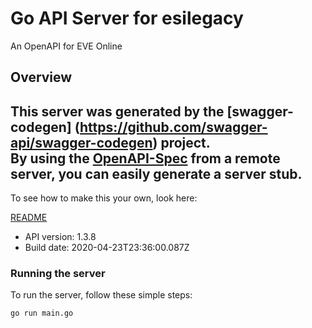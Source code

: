 # Go API Server for esilegacy

An OpenAPI for EVE Online

## Overview
This server was generated by the [swagger-codegen]
(https://github.com/swagger-api/swagger-codegen) project.  
By using the [OpenAPI-Spec](https://github.com/OAI/OpenAPI-Specification) from a remote server, you can easily generate a server stub.  
-

To see how to make this your own, look here:

[README](https://github.com/swagger-api/swagger-codegen/blob/master/README.md)

- API version: 1.3.8
- Build date: 2020-04-23T23:36:00.087Z


### Running the server
To run the server, follow these simple steps:

```
go run main.go
```


